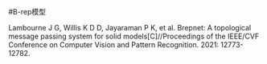 
#B-rep模型



Lambourne J G, Willis K D D, Jayaraman P K, et al. Brepnet: A topological message passing system for solid models[C]//Proceedings of the IEEE/CVF Conference on Computer Vision and Pattern Recognition. 2021: 12773-12782.
